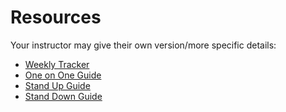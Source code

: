 # Resources

Your instructor may give their own version/more specific details:

- [Weekly Tracker](./weekly-tracker.md)
- [One on One Guide](./one-on-one-guide.md)
- [Stand Up Guide](./stand-up-guide.md)
- [Stand Down Guide](./stand-down-guide.md)
